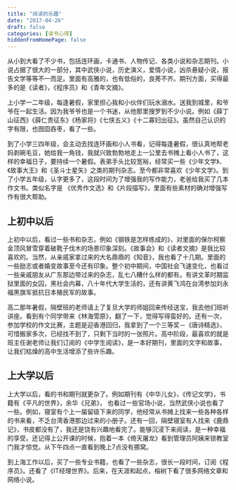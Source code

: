 ```yaml
---
title: "阅读的乐趣"
date: "2017-04-26"
draft: false
categories: [读书心得]
hiddenFromHomePage: false
---
```

从小到大看了不少书，包括连环画，卡通书、人物传记、各类小说和杂志期刊。小说占据了很大的一部分，其中武侠小说，历史演义，爱情小说，凶杀悬疑小说，报告文学等等不一而足。里面有高雅的，也有低俗的，良莠不齐。期刊方面，买得最多的是《读者》，《程序员》和《青年文摘》。

上小学一二年级，每逢暑假，家里担心我和小伙伴们玩水溺水。送我到城里，和爷爷在一起生活。因为我爷爷也是一个书迷，从他那里搜罗到不少小说。例如《薛丁山征西》《薛仁贵征东》《杨家将》《七侠五义》《十二寡妇出征》。虽然自己认识的字有限，也囫囵吞枣，看了一些。

到了小学三四年级，会主动去找连环画和小人书看，记得每逢暑假，很认真地帮老妈剥碗毛豆，她给我一角钱，我就兴致勃勃地走上一公里去书摊上看小人书了，这样的幸福日子，要持续一个暑假。表弟手头比较宽裕，经常买一些《少年文学》、《故事大王》和《圣斗士星矢》之类的期刊杂志。至今都非常喜欢《少年文学》。到了小学五年级，认字更多了，这段时间为了增强我的写作能力，老爸给我买了几本作文书。类似名字是 《优秀作文选》和《片段描写》，里面有些素材的确对增强写作有很大帮助。

上初中以后
-----------
上初中以后，看过一些书和杂志，例如《钢铁是怎样练成的》，对里面的保尔柯察金顶风冒雪穿着破靴子伐木的场景印象深刻。《故事会》和《读者文摘》是我比较喜欢的。当然，从亲戚家拿过来的大名鼎鼎的《知音》，我也看了十几期。里面的一些励志或者婚变故事至今还有印象。整个初中期间，中国社会飞速变化，也看过一些亲戚朋友从广东那边带过来的杂志，乱七八糟什么样的都有。有讲文革时期监狱里面的女囚，黑社会内幕，八十年代大学生活的，还有讲黄飞鸿在台湾参加刘永福黑旗军抵抗日本殖民军的故事。

高二那年暑假，隔壁班的老师请上了复旦大学的师姐回来传经送宝，我去他们班听讲座。看到有个同学带来《林海雪原》，翻了一下，觉得写得蛮好的。还有一次，参加学校的作文比赛，主题是迎香港回归，我拿到了一个三等奖－《唐诗精选》，可惜搬家多次，已经找不到了，只剩下当时的一张照片。高中阶段，最喜欢的就是班主任谢老师让我们订阅的《中学生阅读》，是一本好期刊，里面的文字和故事，让我们枯燥的高中生活增添了些许乐趣。

上大学以后
----------
上大学以后，看的书和期刊就更杂了。例如期刊有《中华儿女》，《传记文学》，书籍有《平凡的世界》，余华《兄弟》， 也看过一些官场小说，当然武侠小说也看了一些。例如，寝室有个上一届留级下来的同学，他经常从书摊上找来一些各种各样的书来看，不乏台湾香港那边过来的小册子。还有一回，隔壁寝室有人找来《鹿鼎记》，书皮都没有了，我还是饶有兴趣地看完了。能够沉浸下来阅读，是一种幸福的享受。还记得上公开课的时候，抱着一本《倚天屠龙》看到管理员阿姨来锁教室门我才惊觉。从下午四点一直看到晚上7点没有挪窝。

到上海工作以后，买了一些专业书籍，也看了一些杂志，很长一段时间，订阅《程序员》。还看了《IT经理世界》。后来，在天涯和起点，榕树下看了很多网络文章和网络小说。